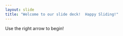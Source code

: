 ```yaml
---
layout: slide
title: "Welcome to our slide deck!  Happy Sliding!"
---
```


Use the right arrow to begin!
